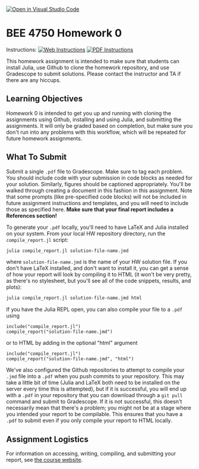 [![Open in Visual Studio Code](https://classroom.github.com/assets/open-in-vscode-c66648af7eb3fe8bc4f294546bfd86ef473780cde1dea487d3c4ff354943c9ae.svg)](https://classroom.github.com/online_ide?assignment_repo_id=8268554&assignment_repo_type=AssignmentRepo)
# BEE 4750 Homework 0

Instructions: [![Web Instructions](https://img.shields.io/static/v1?label=HW0&message=HTML&color=b31b1b&labelColor=222222&style=flat)](https://viveks.me/environmental-systems-analysis/assignments/hw0/hw0/) [![PDF Instructions](https://img.shields.io/static/v1?label=HW0&message=PDF&color=b31b1b&labelColor=222222&style=flat)](https://viveks.me/environmental-systems-analysis/assignments/hw0/hw0.pdf)

This homework assignment is intended to make sure that students can install Julia, use Github to clone the homework repository, and use Gradescope to submit solutions. Please contact the instructor and TA if there are any hiccups.

## Learning Objectives

Homework 0 is intended to get you up and running with cloning the assignments using Github, installing and using Julia, and submitting the assignments. It will only be graded based on completion, but make sure you don't run into any problems with this workflow, which will be repeated for future homework assignments.

## What To Submit

Submit a single `.pdf` file to Gradescope. Make sure to tag each problem. You should include code with your submission in code blocks as needed for your solution. Similarly, figures should be captioned appropriately. You'll be walked through creating a document in this fashion in this assignment. Note that some prompts (like pre-specified code blocks) will not be included in future assignment instructions and templates, and you will need to include those as specified here. **Make sure that your final report includes a References section!**

To generate your `.pdf` locally, you'll need to have LaTeX and Julia installed on your system. From your local HW repository directory, run the `compile_report.jl` script:

```bash
julia compile_report.jl solution-file-name.jmd
```
where `solution-file-name.jmd` is the name of your HW solution file. If you don't have LaTeX installed, and don't want to install it, you can get a sense of how your report will look by compiling it to HTML (it won't be very pretty, as there's no stylesheet, but you'll see all of the code snippets, results, and plots):

```bash
julia compile_report.jl solution-file-name.jmd html
```

If you have the Julia REPL open, you can also compile your file to a `.pdf` using

```julia, eval=false
include("compile_report.jl")
compile_report("solution-file-name.jmd")
```
or to HTML by adding in the optional "html" argument

```julia, eval=false
include("compile_report.jl")
compile_report("solution-file-name.jmd", "html")
```

We've also configured the Github repositories to attempt to compile your `.jmd` file into a `.pdf` when you push commits to your repository. This may take a little bit of time (Julia and LaTeX both need to be installed on the server every time this is attempted), but if it is successful, you will end up with a `.pdf` in your repository that you can download through a `git pull` command and submit to Gradescope. If it is not successful, this doesn't necessarily mean that there's a problem; you might not be at a stage where you intended your report to be compilable. This ensures that you have a `.pdf` to submit even if you only compile your report to HTML locally.

## Assignment Logistics

For information on accessing, writing, compiling, and submitting your report, see [the course website](https://viveks.me/environmental-systems-analysis/assignments/assignment-logistics/).